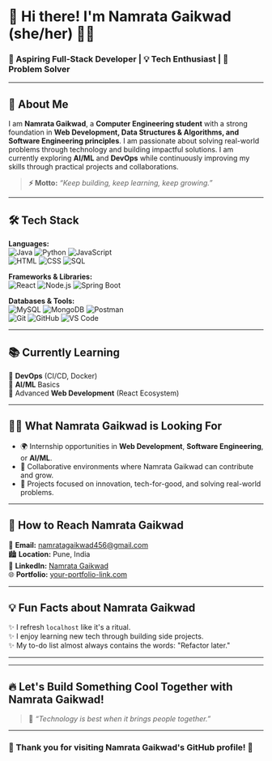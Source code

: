 # 👋 Hi there! I'm **Namrata Gaikwad** (she/her) 👩‍💻  
### 🚀 Aspiring Full-Stack Developer | 💡 Tech Enthusiast | 🎯 Problem Solver  

---

## 🌸 About Me  
I am **Namrata Gaikwad**, a **Computer Engineering student** with a strong foundation in **Web Development, Data Structures & Algorithms, and Software Engineering principles**. I am passionate about solving real-world problems through technology and building impactful solutions. I am currently exploring **AI/ML** and **DevOps** while continuously improving my skills through practical projects and collaborations.

> **⚡ Motto:** _“Keep building, keep learning, keep growing.”_

---

## 🛠️ Tech Stack  
**Languages:**  
![Java](https://img.shields.io/badge/-Java-orange?style=flat-square&logo=java) ![Python](https://img.shields.io/badge/-Python-yellow?style=flat-square&logo=python) ![JavaScript](https://img.shields.io/badge/-JavaScript-black?style=flat-square&logo=javascript)  
![HTML](https://img.shields.io/badge/-HTML5-E34F26?style=flat-square&logo=html5) ![CSS](https://img.shields.io/badge/-CSS3-1572B6?style=flat-square&logo=css3) ![SQL](https://img.shields.io/badge/-SQL-blue?style=flat-square&logo=sqlite)

**Frameworks & Libraries:**  
![React](https://img.shields.io/badge/-React-61DAFB?style=flat-square&logo=react) ![Node.js](https://img.shields.io/badge/-Node.js-339933?style=flat-square&logo=node.js) ![Spring Boot](https://img.shields.io/badge/-SpringBoot-brightgreen?style=flat-square&logo=spring)

**Databases & Tools:**  
![MySQL](https://img.shields.io/badge/-MySQL-blue?style=flat-square&logo=mysql) ![MongoDB](https://img.shields.io/badge/-MongoDB-brightgreen?style=flat-square&logo=mongodb) ![Postman](https://img.shields.io/badge/-Postman-orange?style=flat-square&logo=postman)  
![Git](https://img.shields.io/badge/-Git-F05032?style=flat-square&logo=git) ![GitHub](https://img.shields.io/badge/-GitHub-181717?style=flat-square&logo=github) ![VS Code](https://img.shields.io/badge/-VSCode-007ACC?style=flat-square&logo=visual-studio-code)

---

## 📚 Currently Learning  
🌟 **DevOps** (CI/CD, Docker)  
🌟 **AI/ML** Basics  
🌟 Advanced **Web Development** (React Ecosystem)

---

## 👩‍💼 What Namrata Gaikwad is Looking For  
- 🌍 Internship opportunities in **Web Development**, **Software Engineering**, or **AI/ML**.  
- 🤝 Collaborative environments where Namrata Gaikwad can contribute and grow.  
- 🔧 Projects focused on innovation, tech-for-good, and solving real-world problems.

---

## 💌 How to Reach Namrata Gaikwad  
📧 **Email:** namratagaikwad456@gmail.com  
🏙️ **Location:** Pune, India  
💼 **LinkedIn:** [Namrata Gaikwad](https://www.linkedin.com/in/namratagaikwad/)  
🌐 **Portfolio:** [your-portfolio-link.com](https://your-portfolio-link.com)

---

## 💡 Fun Facts about Namrata Gaikwad  
✨ I refresh `localhost` like it's a ritual.  
✨ I enjoy learning new tech through building side projects.  
✨ My to-do list almost always contains the words: "Refactor later."  

---


---

## 🔥 Let's Build Something Cool Together with Namrata Gaikwad!  
> 💬 _“Technology is best when it brings people together.”_

---

### 🎉 Thank you for visiting **Namrata Gaikwad**'s GitHub profile! 🚀
